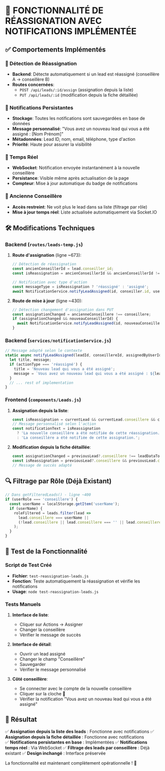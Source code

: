 # 🎯 FONCTIONNALITÉ DE RÉASSIGNATION AVEC NOTIFICATIONS IMPLÉMENTÉE

## ✅ Comportements Implémentés

### 🔄 Détection de Réassignation
- **Backend**: Détecte automatiquement si un lead est réassigné (conseillère A → conseillère B)
- **Routes concernées**: 
  - `POST /api/leads/:id/assign` (assignation depuis la liste)
  - `PUT /api/leads/:id` (modification depuis la fiche détaillée)

### 📱 Notifications Persistantes
- **Stockage**: Toutes les notifications sont sauvegardées en base de données
- **Message personnalisé**: "Vous avez un nouveau lead qui vous a été assigné : [Nom Prénom]"
- **Métadonnées**: Lead ID, nom, email, téléphone, type d'action
- **Priorité**: Haute pour assurer la visibilité

### 🔔 Temps Réel
- **WebSocket**: Notification envoyée instantanément à la nouvelle conseillère
- **Persistance**: Visible même après actualisation de la page
- **Compteur**: Mise à jour automatique du badge de notifications

### 🚫 Ancienne Conseillère
- **Accès restreint**: Ne voit plus le lead dans sa liste (filtrage par rôle)
- **Mise à jour temps réel**: Liste actualisée automatiquement via Socket.IO

## 🛠️ Modifications Techniques

### Backend (`routes/leads-temp.js`)
1. **Route d'assignation** (ligne ~673):
   ```javascript
   // Détection de réassignation
   const ancienConseillerId = lead.conseiller_id;
   const isReassignation = ancienConseillerId && ancienConseillerId !== parseInt(conseiller_id);
   
   // Notification avec type d'action
   const messageType = isReassignation ? 'réassigné' : 'assigné';
   await NotificationService.notifyLeadAssigned(id, conseiller.id, user.id, messageType);
   ```

2. **Route de mise à jour** (ligne ~430):
   ```javascript
   // Détection changement d'assignation dans PUT
   const assignationChanged = ancienneConseillere !== conseillere;
   if (assignationChanged && nouveauConseillerId) {
     await NotificationService.notifyLeadAssigned(id, nouveauConseillerId, user.id, messageType);
   }
   ```

### Backend (`services/notificationService.js`)
```javascript
// Message adapté selon le contexte
static async notifyLeadAssigned(leadId, conseillereId, assignedByUserId = null, actionType = 'assigné') {
  let title, message;
  if (actionType === 'réassigné') {
    title = 'Nouveau lead qui vous a été assigné';
    message = `Vous avez un nouveau lead qui vous a été assigné : ${lead.prenom} ${lead.nom}`;
  }
  // ... rest of implementation
}
```

### Frontend (`components/Leads.js`)
1. **Assignation depuis la liste**:
   ```javascript
   const isReassignation = currentLead && currentLead.conseillere && currentLead.conseillere !== assignData.conseillere;
   // Message personnalisé selon l'action
   const notificationText = isReassignation 
     ? 'La nouvelle conseillère a été notifiée de cette réassignation.' 
     : 'La conseillère a été notifiée de cette assignation.';
   ```

2. **Modification depuis la fiche détaillée**:
   ```javascript
   const assignationChanged = previousLead?.conseillere !== leadDataToUpdate.conseillere;
   const isReassignation = previousLead?.conseillere && previousLead.conseillere !== leadDataToUpdate.conseillere;
   // Message de succès adapté
   ```

## 🔍 Filtrage par Rôle (Déjà Existant)
```javascript
// Dans getFilteredLeads() - ligne ~400
if (userRole === 'conseillere') {
  const userName = localStorage.getItem('userName');
  if (userName) {
    roleFiltered = leads.filter(lead => 
      lead.conseillere === userName || 
      (!lead.conseillere || lead.conseillere === '' || lead.conseillere === 'À assigner')
    );
  }
}
```

## 🧪 Test de la Fonctionnalité

### Script de Test Créé
- **Fichier**: `test-reassignation-leads.js`
- **Fonction**: Teste automatiquement la réassignation et vérifie les notifications
- **Usage**: `node test-reassignation-leads.js`

### Tests Manuels
1. **Interface de liste**:
   - Cliquer sur Actions → Assigner
   - Changer la conseillère
   - Vérifier le message de succès

2. **Interface de détail**:
   - Ouvrir un lead assigné
   - Changer le champ "Conseillère"
   - Sauvegarder
   - Vérifier le message personnalisé

3. **Côté conseillère**:
   - Se connecter avec le compte de la nouvelle conseillère
   - Cliquer sur la cloche 🔔
   - Vérifier la notification "Vous avez un nouveau lead qui vous a été assigné"

## 🎯 Résultat
✅ **Assignation depuis la liste des leads** : Fonctionne avec notifications
✅ **Assignation depuis la fiche détaillée** : Fonctionne avec notifications  
✅ **Notifications persistantes en base** : Implémentées
✅ **Notifications temps réel** : Via WebSocket
✅ **Filtrage des leads par conseillère** : Déjà existant
✅ **Design inchangé** : Interface préservée

La fonctionnalité est maintenant complètement opérationnelle ! 🎉
